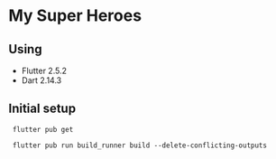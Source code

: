 # My Super Heroes

## Using
 
 - Flutter 2.5.2
 - Dart 2.14.3

## Initial setup

```shell
 flutter pub get
```
```shell
 flutter pub run build_runner build --delete-conflicting-outputs
```
